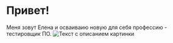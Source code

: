# Привет!
Меня зовут Елена и осваиваию новую для себя профессию - тестировщик ПО.
![Текст с описанием картинки](https://ucheba.club/wp-content/uploads/2020/11/testing-po.jpg.webp)
